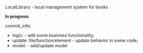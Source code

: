 LocalLibrary - local management system for books

<b>In progress</b>

commit_info:

* logic: - add some business functionality;
* update: file/function/element - update behavior in some code;
* model: - add/update model